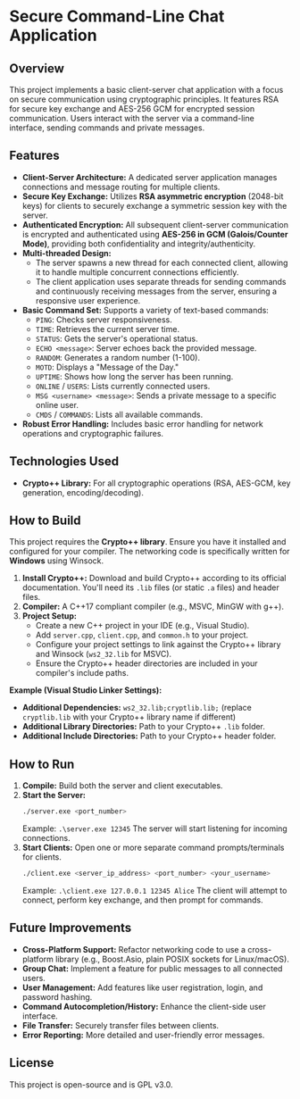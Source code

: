 # Secure Command-Line Chat Application

## Overview

This project implements a basic client-server chat application with a focus on secure communication using cryptographic principles. It features RSA for secure key exchange and AES-256 GCM for encrypted session communication. Users interact with the server via a command-line interface, sending commands and private messages.

## Features

* **Client-Server Architecture:** A dedicated server application manages connections and message routing for multiple clients.
* **Secure Key Exchange:** Utilizes **RSA asymmetric encryption** (2048-bit keys) for clients to securely exchange a symmetric session key with the server.
* **Authenticated Encryption:** All subsequent client-server communication is encrypted and authenticated using **AES-256 in GCM (Galois/Counter Mode)**, providing both confidentiality and integrity/authenticity.
* **Multi-threaded Design:**
    * The server spawns a new thread for each connected client, allowing it to handle multiple concurrent connections efficiently.
    * The client application uses separate threads for sending commands and continuously receiving messages from the server, ensuring a responsive user experience.
* **Basic Command Set:** Supports a variety of text-based commands:
    * `PING`: Checks server responsiveness.
    * `TIME`: Retrieves the current server time.
    * `STATUS`: Gets the server's operational status.
    * `ECHO <message>`: Server echoes back the provided message.
    * `RANDOM`: Generates a random number (1-100).
    * `MOTD`: Displays a "Message of the Day."
    * `UPTIME`: Shows how long the server has been running.
    * `ONLINE` / `USERS`: Lists currently connected users.
    * `MSG <username> <message>`: Sends a private message to a specific online user.
    * `CMDS` / `COMMANDS`: Lists all available commands.
* **Robust Error Handling:** Includes basic error handling for network operations and cryptographic failures.

## Technologies Used

* **Crypto++ Library:** For all cryptographic operations (RSA, AES-GCM, key generation, encoding/decoding).

## How to Build

This project requires the **Crypto++ library**. Ensure you have it installed and configured for your compiler. The networking code is specifically written for **Windows** using Winsock.

1.  **Install Crypto++:** Download and build Crypto++ according to its official documentation. You'll need its `.lib` files (or static `.a` files) and header files.
2.  **Compiler:** A C++17 compliant compiler (e.g., MSVC, MinGW with g++).
3.  **Project Setup:**
    * Create a new C++ project in your IDE (e.g., Visual Studio).
    * Add `server.cpp`, `client.cpp`, and `common.h` to your project.
    * Configure your project settings to link against the Crypto++ library and Winsock (`ws2_32.lib` for MSVC).
    * Ensure the Crypto++ header directories are included in your compiler's include paths.

**Example (Visual Studio Linker Settings):**

* **Additional Dependencies:** `ws2_32.lib;cryptlib.lib;` (replace `cryptlib.lib` with your Crypto++ library name if different)
* **Additional Library Directories:** Path to your Crypto++ `.lib` folder.
* **Additional Include Directories:** Path to your Crypto++ header folder.

## How to Run

1.  **Compile:** Build both the server and client executables.
2.  **Start the Server:**
    ```bash
    ./server.exe <port_number>
    ```
    Example: `.\server.exe 12345`
    The server will start listening for incoming connections.
3.  **Start Clients:**
    Open one or more separate command prompts/terminals for clients.
    ```bash
    ./client.exe <server_ip_address> <port_number> <your_username>
    ```
    Example: `.\client.exe 127.0.0.1 12345 Alice`
    The client will attempt to connect, perform key exchange, and then prompt for commands.

## Future Improvements

* **Cross-Platform Support:** Refactor networking code to use a cross-platform library (e.g., Boost.Asio, plain POSIX sockets for Linux/macOS).
* **Group Chat:** Implement a feature for public messages to all connected users.
* **User Management:** Add features like user registration, login, and password hashing.
* **Command Autocompletion/History:** Enhance the client-side user interface.
* **File Transfer:** Securely transfer files between clients.
* **Error Reporting:** More detailed and user-friendly error messages.

## License

This project is open-source and is GPL v3.0.

